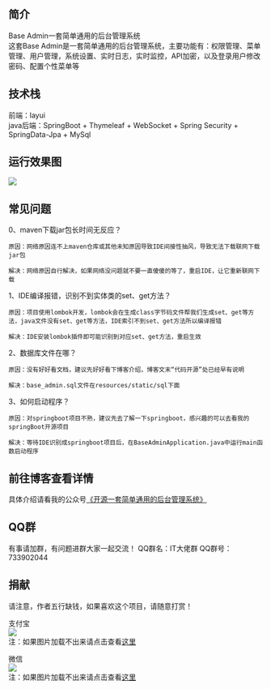 ## 简介<br/> 
Base Admin一套简单通用的后台管理系统<br/> 
这套Base Admin是一套简单通用的后台管理系统，主要功能有：权限管理、菜单管理、用户管理，系统设置、实时日志，实时监控，API加密，以及登录用户修改密码、配置个性菜单等<br/> 

## 技术栈<br/> 
前端：layui<br/> 
java后端：SpringBoot + Thymeleaf + WebSocket + Spring Security + SpringData-Jpa + MySql<br/> 

## 运行效果图<br/> 
![](https://img2020.cnblogs.com/blog/1353055/202007/1353055-20200717112315040-830760246.png) 

## 常见问题<br/>
0、maven下载jar包长时间无反应？
```text
原因：网络原因连不上maven仓库或其他未知原因导致IDE间接性抽风，导致无法下载联网下载jar包

解决：网络原因自行解决，如果网络没问题就不要一直傻傻的等了，重启IDE，让它重新联网下载
```
1、IDE编译报错，识别不到实体类的set、get方法？
```text
原因：项目使用lombok开发，lombok会在生成class字节码文件帮我们生成set、get等方法，java文件没有set、get等方法，IDE索引不到set、get方法所以编译报错

解决：IDE安装lombok插件即可能识别到对应set、get方法，重启生效
``` 
2、数据库文件在哪？
```text
原因：没有好好看文档，建议先好好看下博客介绍，博客文末“代码开源”处已经早有说明

解决：base_admin.sql文件在resources/static/sql下面
```
3、如何启动程序？
```text
原因：对springboot项目不熟，建议先去了解一下springboot，感兴趣的可以去看我的springBoot开源项目

解决：等待IDE识别成springboot项目后，在BaseAdminApplication.java中运行main函数启动程序
```

## 前往博客查看详情<br/> 
具体介绍请看我的公众号[《开源一套简单通用的后台管理系统》](https://mp.weixin.qq.com/s/Hnc0F77y10NSISwyIkGksQ)<br/> 

## QQ群<br/>
有事请加群，有问题进群大家一起交流！
QQ群名：IT大佬群
QQ群号：733902044

## 捐献<br/>
请注意，作者五行缺钱，如果喜欢这个项目，请随意打赏！

支付宝<br/>
![](https://mmbiz.qlogo.cn/mmbiz_jpg/6Nme2xEYxU5vpdLchtBYM2UjPdzvjySQZq0sJoVvmbTsjeP6LXLIvEqJz4sOvgPSQszjjJCuMNbg0ZrcSMCyCQ/0?wx_fmt=jpeg) 
<br/>注：如果图片加载不出来请点击查看[这里](https://mmbiz.qlogo.cn/mmbiz_jpg/6Nme2xEYxU5vpdLchtBYM2UjPdzvjySQZq0sJoVvmbTsjeP6LXLIvEqJz4sOvgPSQszjjJCuMNbg0ZrcSMCyCQ/0?wx_fmt=jpeg) 

微信<br/>
![](https://mmbiz.qlogo.cn/mmbiz_jpg/6Nme2xEYxU5vpdLchtBYM2UjPdzvjySQrzEeGUx4naoTpBHaOW6EicC1NUTIIv1ovJWPgziaXoFiawM4XCRia1CDPA/0?wx_fmt=jpeg) 
<br/>注：如果图片加载不出来请点击查看[这里](https://mmbiz.qlogo.cn/mmbiz_jpg/6Nme2xEYxU5vpdLchtBYM2UjPdzvjySQrzEeGUx4naoTpBHaOW6EicC1NUTIIv1ovJWPgziaXoFiawM4XCRia1CDPA/0?wx_fmt=jpeg) 